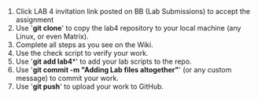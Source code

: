 1. Click LAB 4 invitation link posted on BB (Lab Submissions) to accept the assignment
2. Use '**git clone**' to copy the lab4 repository to your local machine (any Linux, or even Matrix).
3. Complete all steps as you see on the Wiki.
4. Use the check script to verify your work.
5. Use '**git add lab4***' to add your lab scripts to the repo.
6. Use '**git commit -m "Adding Lab files altogether"**' (or any custom message) to commit your work.
7. Use '**git push**' to upload your work to GitHub.
